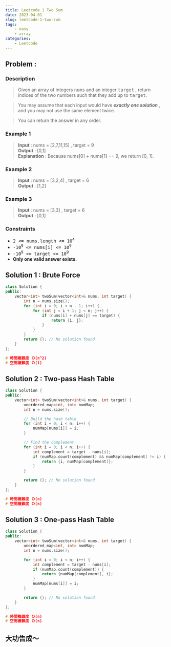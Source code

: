 ```yaml
---
title: Leetcode 1 Two Sum
date: 2023-04-01
slug: leetcode-1-two-sum
tags: 
    - easy
    - array
categories:
    - Leetcode
---
```


## Problem :

### Description

> Given an array of integers <kbd>nums</kbd> and an integer <kbd>target</kbd> , return indices of the two numbers such that they add up to <kbd>target</kbd>.  

> You may assume that each input would have ***exactly one solution*** , and you may not use the same element twice.  

> You can return the answer in any order.  

### Example 1

> **Input** : nums = [2,7,11,15] , target = 9  
> **Output** : [0,1]  
> **Explanation** : Because nums[0] + nums[1] == 9, we return [0, 1].  

### Example 2

> **Input** : nums = [3,2,4] , target = 6  
> **Output** : [1,2]  

### Example 3

> **Input** : nums = [3,3] , target = 6  
> **Output** : [0,1]  

### Constraints

* <kbd>2 <= nums.length <= 10<sup>4</sup></kbd>
* <kbd>-10<sup>9</sup> <= nums[i] <= 10<sup>9</sup></kbd>
* <kbd>-10<sup>9</sup> <= target <= 10<sup>9</sup></kbd>
* **Only one valid answer exists.**

## Solution 1 : Brute Force

```c++
class Solution {
public:
    vector<int> twoSum(vector<int>& nums, int target) {
        int n = nums.size();
        for (int i = 0; i < n - 1; i++) {
            for (int j = i + 1; j < n; j++) {
                if (nums[i] + nums[j] == target) {
                    return {i, j};
                }
            }
        }
        return {}; // No solution found
    }
};

# 時間複雜度 Ｏ(n^2)
# 空間複雜度 Ｏ(1)
```

## Solution 2 : Two-pass Hash Table

```c++
class Solution {
public:
    vector<int> twoSum(vector<int>& nums, int target) {
        unordered_map<int, int> numMap;
        int n = nums.size();

        // Build the hash table
        for (int i = 0; i < n; i++) {
            numMap[nums[i]] = i;
        }

        // Find the complement
        for (int i = 0; i < n; i++) {
            int complement = target - nums[i];
            if (numMap.count(complement) && numMap[complement] != i) {
                return {i, numMap[complement]};
            }
        }

        return {}; // No solution found
    }
};

# 時間複雜度 Ｏ(n)
# 空間複雜度 Ｏ(n)
```

## Solution 3 : One-pass Hash Table

```c++
class Solution {
public:
    vector<int> twoSum(vector<int>& nums, int target) {
        unordered_map<int, int> numMap;
        int n = nums.size();

        for (int i = 0; i < n; i++) {
            int complement = target - nums[i];
            if (numMap.count(complement)) {
                return {numMap[complement], i};
            }
            numMap[nums[i]] = i;
        }

        return {}; // No solution found
    }
};

# 時間複雜度 Ｏ(n)
# 空間複雜度 Ｏ(n)
```

## 大功告成～